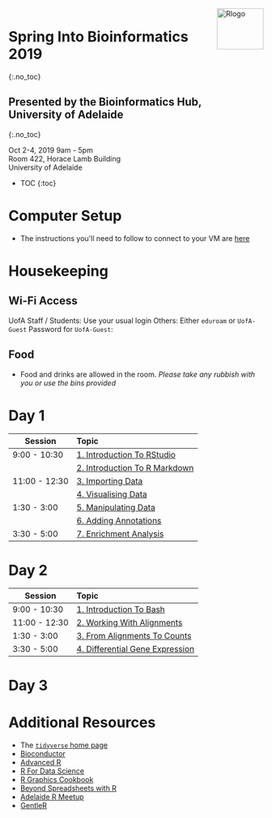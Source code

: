 <img src="https://www.r-project.org/logo/Rlogo.png" alt="Rlogo" border="0px" style="width:92px;height:81px;float:right">

# Spring Into Bioinformatics 2019 
{:.no_toc}

## Presented by the Bioinformatics Hub, <br> University of Adelaide 
{:.no_toc}

Oct 2-4, 2019
9am - 5pm  
Room 422, Horace Lamb Building  
University of Adelaide

* TOC
{:toc}


# Computer Setup

- The instructions you'll need to follow to connect to your VM are [here](vm_connection.md)




# Housekeeping

## Wi-Fi Access

UofA Staff / Students: Use your usual login
Others: Either `eduroam` or `UofA-Guest`
Password for `UofA-Guest`: 

## Food

- Food and drinks are allowed in the room. *Please take any rubbish with you or use the bins provided*


# Day 1

| Session | Topic |
| ------- |:----- |
| 9:00 - 10:30 | [1. Introduction To RStudio](Day_1/01_IntroRStudio.html) |  
|              | [2. Introduction To R Markdown](Day_1/02_IntroRMarkdown.html) | 
| 11:00 - 12:30 | [3. Importing Data](Day_1/03_DataImport.html) | 
|               | [4. Visualising Data](Day_1/04_VisualisingData.html) | 
| 1:30 - 3:00 | [5. Manipulating Data](Day_1/05_WorkingWithData.html) |
|             | [6. Adding Annotations](Day_1/06_AddingAnnotations.html) |
| 3:30 - 5:00 | [7. Enrichment Analysis](Day_1/07_EnrichmentTesting.html) |


# Day 2

| Session | Topic |
| ------- |:----- |
| 9:00 - 10:30 | [1. Introduction To Bash](Day_2/01_IntroToBash.html) |  
| 11:00 - 12:30 | [2. Working With Alignments](Day_2/02_Alignments.html) | 
| 1:30 - 3:00 | [3. From Alignments To Counts](Day_2/03_Counts.html) |
| 3:30 - 5:00 | [4. Differential Gene Expression](Day_2/04_DifferentialExpression.html) |

# Day 3


# Additional Resources

- The [`tidyverse` home page](https://www.tidyverse.org/)
- [Bioconductor](https://bioconductor.org/)
- [Advanced R](http://adv-r.had.co.nz/)
- [R For Data Science](http://r4ds.had.co.nz/)
- [R Graphics Cookbook](http://www.cookbook-r.com/Graphs/)
- [Beyond Spreadsheets with R](https://www.manning.com/books/beyond-spreadsheets-with-r?a_aid=datamungingwithr&a_bid=1dc44480)
- [Adelaide R Meetup](https://www.meetup.com/Adelaide-R-Users/)
- [GentleR]()